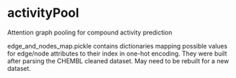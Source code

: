 # activityPool
Attention graph pooling for compound activity prediction

edge_and_nodes_map.pickle contains dictionaries mapping possible values for edge/node attributes to their index in one-hot encoding. 
They were built after parsing the CHEMBL cleaned dataset. May need to be rebuilt for a new dataset.
